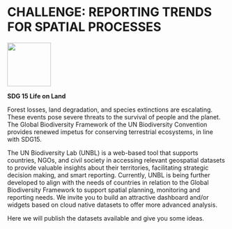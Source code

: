 # CHALLENGE: REPORTING TRENDS FOR SPATIAL PROCESSES 

<img src="https://github.com/unepwcmc/unbl-cloudnativehacks/assets/141819111/36de6e41-b173-4c1d-a9a2-f1f17fcf1d74" height="100"/>

**SDG 15 Life on Land**

Forest losses, land degradation, and species extinctions are escalating. These events pose severe threats to the survival of people and the planet. The Global Biodiversity Framework of the UN Biodiversity Convention provides renewed impetus for conserving terrestrial ecosystems, in line with SDG15. 
  
The UN Biodiversity Lab (UNBL) is a web-based tool that supports countries, NGOs, and civil society in accessing relevant geospatial datasets to provide valuable insights about their territories, facilitating strategic decision making, and smart reporting. Currently, UNBL is being further developed to align with the needs of countries in relation to the Global Biodiversity Framework to support spatial planning, monitoring and reporting needs. We invite you to build an attractive dashboard and/or widgets based on cloud native datasets to offer more advanced analysis. 

Here we will publish the datasets available and give you some ideas.
